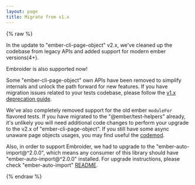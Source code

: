 ```yaml
---
layout: page
title: Migrate from v1.x
---
```

{% raw %}

In the update to "ember-cli-page-object" v2.x, we've cleaned up the codebase from legacy APIs and added support for modern ember versions(4+). 

Embroider is also supported now!

Some "ember-cli-page-object" own APIs have been removed to simplify internals and unlock the path forward for new features. If you have migration issues related to your tests codebase, please follow the [v1.x deprecation guide](/docs/v1.17.x/deprecations).

We've also completely removed support for the old ember `moduleFor` flavored tests. If you have migrated to the "@ember/test-helpers" already, it's unlikely you will need additional code changes to perform your upgrade to the v2.x of "ember-cli-page-object". If you still have some async unaware page objects usages, you may find useful the [codemod](https://www.npmjs.com/package/ember-page-object-codemod).

Also, in order to support Embroider, we had to upgrade to the "ember-auto-import@^2.0.0", which means any consumer of this library should have "ember-auto-import@^2.0.0" installed. For upgrade instructions, please check "ember-auto-import" [README](https://www.npmjs.com/package/ember-auto-import).

{% endraw %}
